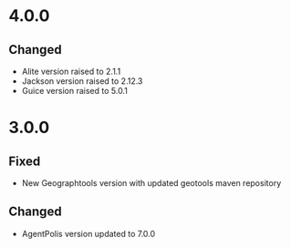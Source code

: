 # 4.0.0
## Changed
- Alite version raised to 2.1.1
- Jackson version raised to 2.12.3
- Guice version raised to 5.0.1

# 3.0.0

## Fixed
- New Geographtools version with updated geotools maven repository

## Changed
- AgentPolis version updated to 7.0.0



